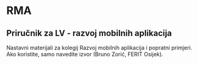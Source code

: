 # RMA

## Priručnik za LV - razvoj mobilnih aplikacija

Nastavni materijali za kolegij Razvoj mobilnih aplikacija i popratni primjeri. Ako koristite, samo navedite izvor (Bruno Zorić, FERIT Osijek).
